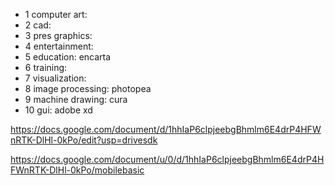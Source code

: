 - 1 computer art: 
- 2 cad: 
- 3 pres graphics: 
- 4 entertainment: 
- 5 education: encarta
- 6 training: 
- 7 visualization: 
- 8 image processing: photopea
- 9 machine drawing: cura
- 10 gui: adobe xd

https://docs.google.com/document/d/1hhIaP6clpjeebgBhmlm6E4drP4HFWnRTK-DlHl-0kPo/edit?usp=drivesdk

https://docs.google.com/document/u/0/d/1hhIaP6clpjeebgBhmlm6E4drP4HFWnRTK-DlHl-0kPo/mobilebasic

